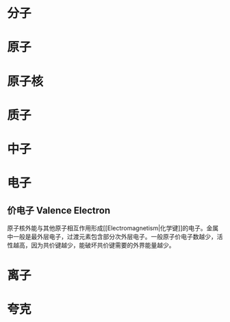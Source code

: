 # 分子
# 原子
# 原子核
# 质子
# 中子
# 电子
## 价电子 Valence Electron
原子核外能与其他原子相互作用形成[[Electromagnetism|化学键]]的电子。金属中一般是最外层电子，过渡元素包含部分次外层电子。一般原子价电子数越少，活性越高，因为共价键越少，能破坏共价键需要的外界能量越少。
# 离子
# 夸克